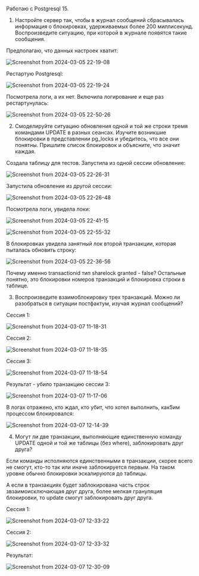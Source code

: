 Работаю с Postgresql 15.

1. Настройте сервер так, чтобы в журнал сообщений сбрасывалась информация о блокировках, удерживаемых более 200 миллисекунд. Воспроизведите ситуацию, при которой в журнале появятся такие сообщения.

Предполагаю, что данных настроек хватит:

![Screenshot from 2024-03-05 22-19-08](https://github.com/marinesque/otus_postgresql/assets/97790878/0a213e2e-3952-4316-a2b4-5735a39e1189)

Рестартую Postgresql:

![Screenshot from 2024-03-05 22-19-24](https://github.com/marinesque/otus_postgresql/assets/97790878/65eeb761-f06f-4fcc-9526-e608209ad200)

Посмотрела логи, а их нет. Включила логирование и еще раз рестартунулась:

![Screenshot from 2024-03-05 22-50-26](https://github.com/marinesque/otus_postgresql/assets/97790878/058e4e02-318a-4ea8-8ccc-6b91336e4263)

2. Смоделируйте ситуацию обновления одной и той же строки тремя командами UPDATE в разных сеансах.
   Изучите возникшие блокировки в представлении pg_locks и убедитесь, что все они понятны.
   Пришлите список блокировок и объясните, что значит каждая.

Создала таблицу для тестов. Запустила из одной сессии обновление:

![Screenshot from 2024-03-05 22-26-31](https://github.com/marinesque/otus_postgresql/assets/97790878/ffbe4869-4971-416f-abb9-4ddf0307513b)

Запустила обновление из другой сессии:

![Screenshot from 2024-03-05 22-26-48](https://github.com/marinesque/otus_postgresql/assets/97790878/0f30505d-d061-4439-bd87-c64df23f1ac2)

Посмотрела логи, увидела локи:

![Screenshot from 2024-03-05 22-41-15](https://github.com/marinesque/otus_postgresql/assets/97790878/fe5894e5-c44e-4f47-b27f-220d66b5da51)

![Screenshot from 2024-03-05 22-55-32](https://github.com/marinesque/otus_postgresql/assets/97790878/3072c54d-bcba-427b-9b36-c172bf1f5306)

В блокировках увидела занятный лок второй транзакции, которая пыталась обновить строку:

![Screenshot from 2024-03-05 22-36-56](https://github.com/marinesque/otus_postgresql/assets/97790878/fc4d6cfe-0665-40e4-a470-1f41d84b7247)

Почему именно transactionid тип sharelock granted - false?
Остальные понятно, это блокировки номеров транзакций и блокировка строки в таблице.

3. Воспроизведите взаимоблокировку трех транзакций. Можно ли разобраться в ситуации постфактум, изучая журнал сообщений?

Сессия 1:

![Screenshot from 2024-03-07 11-18-31](https://github.com/marinesque/otus_postgresql/assets/97790878/f6588bd6-01e4-46b5-8442-03f499143bbd)

Сессия 2:

![Screenshot from 2024-03-07 11-18-35](https://github.com/marinesque/otus_postgresql/assets/97790878/d5f6783c-9683-4ffb-9791-17fa1e8db26f)

Сессия 3:

![Screenshot from 2024-03-07 11-18-54](https://github.com/marinesque/otus_postgresql/assets/97790878/27228906-5d73-48f2-9790-96d2043ff53e)

Результат - убило транзакцию сессии 3:

![Screenshot from 2024-03-07 11-17-06](https://github.com/marinesque/otus_postgresql/assets/97790878/c0680131-8896-4c94-922f-74790d732167)


В логах отражено, кто ждал, кто убит, что хотел выполнить, как5им процессом блокировался:

![Screenshot from 2024-03-07 12-14-39](https://github.com/marinesque/otus_postgresql/assets/97790878/c5da9b68-226f-4d63-877e-bf50ddfd1d5f)

4. Могут ли две транзакции, выполняющие единственную команду UPDATE одной и той же таблицы (без where), заблокировать друг друга?

Если команды исполняются единственными в транзакции, скорее всего не смогут, кто-то так или иначе заблокируется первым. На таком уровне обычно блокировки эскалируются до таблицы.

А если в транзакциях будет заблокирована часть строк звзаимоисключающая друг друга, более мелкая грануляция блокировки, то update смогут заблокировать друг друга.

Сессия 1:

![Screenshot from 2024-03-07 12-33-22](https://github.com/marinesque/otus_postgresql/assets/97790878/44324608-ef7a-4393-bee9-8496f3266e27)

Сессия 2:

![Screenshot from 2024-03-07 12-33-32](https://github.com/marinesque/otus_postgresql/assets/97790878/419854d2-cde0-4967-ac68-5417d0deb7da)

Результат:

![Screenshot from 2024-03-07 12-30-09](https://github.com/marinesque/otus_postgresql/assets/97790878/6feb9b36-2c50-4fa8-8cc6-1b866f43a9db)









